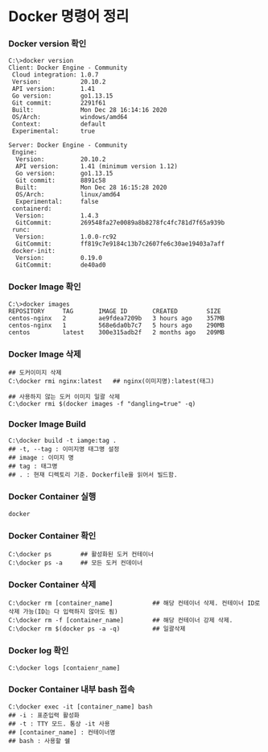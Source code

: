 # Docker 명령어 정리

### Docker version 확인

```
C:\>docker version
Client: Docker Engine - Community
 Cloud integration: 1.0.7
 Version:           20.10.2
 API version:       1.41
 Go version:        go1.13.15
 Git commit:        2291f61
 Built:             Mon Dec 28 16:14:16 2020
 OS/Arch:           windows/amd64
 Context:           default
 Experimental:      true

Server: Docker Engine - Community
 Engine:
  Version:          20.10.2
  API version:      1.41 (minimum version 1.12)
  Go version:       go1.13.15
  Git commit:       8891c58
  Built:            Mon Dec 28 16:15:28 2020
  OS/Arch:          linux/amd64
  Experimental:     false
 containerd:
  Version:          1.4.3
  GitCommit:        269548fa27e0089a8b8278fc4fc781d7f65a939b
 runc:
  Version:          1.0.0-rc92
  GitCommit:        ff819c7e9184c13b7c2607fe6c30ae19403a7aff
 docker-init:
  Version:          0.19.0
  GitCommit:        de40ad0

```



### Docker Image 확인

```
C:\>docker images
REPOSITORY     TAG       IMAGE ID       CREATED        SIZE
centos-nginx   2         ae9fdea7209b   3 hours ago    357MB
centos-nginx   1         568e6da0b7c7   5 hours ago    290MB
centos         latest    300e315adb2f   2 months ago   209MB

```



### Docker Image 삭제

```
## 도커이미지 삭제
C:\docker rmi nginx:latest   ## nginx(이미지명):latest(태그)

## 사용하지 않는 도커 이미지 일괄 삭제
C:\docker rmi $(docker images -f "dangling=true" -q)
```



### Docker Image Build

```
C:\docker build -t iamge:tag .
## -t, --tag : 이미지명 태그명 설정
## image : 이미지 명
## tag : 태그명
## . : 현재 디렉토리 기준. Dockerfile을 읽어서 빌드함.
```



### Docker Container 실행

```
docker
```



### Docker Container 확인

```
C:\docker ps		## 활성화된 도커 컨테이너
C:\docker ps -a		## 모든 도커 컨데이너
```



### Docker Container 삭제

```
C:\docker rm [container_name]			## 해당 컨테이너 삭제. 컨테이너 ID로 삭제 가능(ID는 다 입력하지 않아도 됨)
C:\docker rm -f [container_name]		## 해당 컨테이너 강제 삭제. 
C:\docker rm $(docker ps -a -q)			## 일괄삭제
```



### Docker log 확인

```
C:\docker logs [contaienr_name] 
```



### Docker Container 내부 bash 접속

```
C:\docker exec -it [container_name] bash
## -i : 표준입력 활성화
## -t : TTY 모드. 통상 -it 사용
## [container_name] : 컨테이너명
## bash : 사용할 쉘
```

